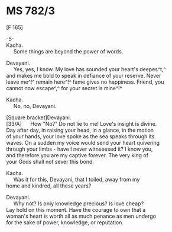 # MS 782/3

[F 165]

-5- \
Kacha. \
&nbsp;&nbsp;&nbsp;&nbsp;&nbsp;Some things are beyond the power of words. 

Devayani. \
&nbsp;&nbsp;&nbsp;&nbsp;&nbsp;Yes, yes, I know. My love has sounded your heart's deepes^t,^ \
and makes me bold to speak in defiance of your reserve. Never \
leave me^!^ remain here^!^ fame gives no happiness. Friend, you \
cannot now escape^,^ for your secret is mine^!^

Kacha. \
&nbsp;&nbsp;&nbsp;&nbsp;&nbsp;No, no, Devayani. 

[Square bracket]Devayani. \
[33/A] &nbsp;&nbsp;&nbsp;&nbsp;&nbsp;How "No?" Do not lie to me! Love's insight is divine. \
Day after day, in raising your head, in a glance, in the motion \
of your hands, your love spoke as the sea speaks through its \
waves. On a sudden my voice would send your heart quivering \
through your limbs - have I never witnseesed it? I know you, \
and therefore you are my captive forever. The very king of \
your Gods shall not sever this bond. 

Kacha. \
&nbsp;&nbsp;&nbsp;&nbsp;&nbsp;Was it for this, Devayani, that I toiled, away from my \
home and kindred, all these years? 

Devayani. \
&nbsp;&nbsp;&nbsp;&nbsp;&nbsp;Why not? Is only knowledge precious? Is love cheap? \
Lay hold on this moment. Have the courage to own that a \
woman's heart is worth all as much penance as men undergo \
for the sake of power, knowledge, or reputation.
